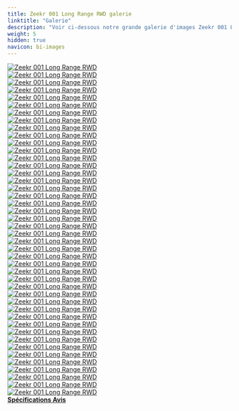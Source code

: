 ```yaml
---
title: Zeekr 001 Long Range RWD galerie
linktitle: "Galerie"
description: "Voir ci-dessous notre grande galerie d'images Zeekr 001 Long Range RWD. Cliquez sur les images pour les versions haute résolution."
weight: 5
hidden: true
navicon: bi-images
---
```

<!-- markdownlint-disable MD033 -->
<div class="row" id ="my-gallery">
	<div class="pswp-grid-item col-6 col-md-4">
		<a href="https://media.evkx.net/multimedia/models/zeekr/001/001_long_range_rwd/camera_1.jpg"
data-pswp-src="https://media.evkx.net/multimedia/models/zeekr/001/001_long_range_rwd/camera_1.jpg"
data-pswp-width="3000"
data-pswp-height="2250" 
target="_blank">
			<img src="https://media.evkx.net/multimedia/models/zeekr/001/001_long_range_rwd/camera_1_xst.jpg" alt="Zeekr 001 Long Range RWD" class="img-fluid " />
		</a>
	</div>
	<div class="pswp-grid-item col-6 col-md-4">
		<a href="https://media.evkx.net/multimedia/models/zeekr/001/001_long_range_rwd/camera_2.jpg"
data-pswp-src="https://media.evkx.net/multimedia/models/zeekr/001/001_long_range_rwd/camera_2.jpg"
data-pswp-width="3000"
data-pswp-height="2250" 
target="_blank">
			<img src="https://media.evkx.net/multimedia/models/zeekr/001/001_long_range_rwd/camera_2_xst.jpg" alt="Zeekr 001 Long Range RWD" class="img-fluid " />
		</a>
	</div>
	<div class="pswp-grid-item col-6 col-md-4">
		<a href="https://media.evkx.net/multimedia/models/zeekr/001/001_long_range_rwd/camera_3.jpg"
data-pswp-src="https://media.evkx.net/multimedia/models/zeekr/001/001_long_range_rwd/camera_3.jpg"
data-pswp-width="3000"
data-pswp-height="2000" 
target="_blank">
			<img src="https://media.evkx.net/multimedia/models/zeekr/001/001_long_range_rwd/camera_3_xst.jpg" alt="Zeekr 001 Long Range RWD" class="img-fluid " />
		</a>
	</div>
	<div class="pswp-grid-item col-6 col-md-4">
		<a href="https://media.evkx.net/multimedia/models/zeekr/001/001_long_range_rwd/charging_1.jpg"
data-pswp-src="https://media.evkx.net/multimedia/models/zeekr/001/001_long_range_rwd/charging_1.jpg"
data-pswp-width="3000"
data-pswp-height="2250" 
target="_blank">
			<img src="https://media.evkx.net/multimedia/models/zeekr/001/001_long_range_rwd/charging_1_xst.jpg" alt="Zeekr 001 Long Range RWD" class="img-fluid " />
		</a>
	</div>
	<div class="pswp-grid-item col-6 col-md-4">
		<a href="https://media.evkx.net/multimedia/models/zeekr/001/001_long_range_rwd/doorhandles_1.jpg"
data-pswp-src="https://media.evkx.net/multimedia/models/zeekr/001/001_long_range_rwd/doorhandles_1.jpg"
data-pswp-width="3000"
data-pswp-height="2250" 
target="_blank">
			<img src="https://media.evkx.net/multimedia/models/zeekr/001/001_long_range_rwd/doorhandles_1_xst.jpg" alt="Zeekr 001 Long Range RWD" class="img-fluid " />
		</a>
	</div>
	<div class="pswp-grid-item col-6 col-md-4">
		<a href="https://media.evkx.net/multimedia/models/zeekr/001/001_long_range_rwd/exterior_1.jpg"
data-pswp-src="https://media.evkx.net/multimedia/models/zeekr/001/001_long_range_rwd/exterior_1.jpg"
data-pswp-width="3000"
data-pswp-height="2000" 
target="_blank">
			<img src="https://media.evkx.net/multimedia/models/zeekr/001/001_long_range_rwd/exterior_1_xst.jpg" alt="Zeekr 001 Long Range RWD" class="img-fluid " />
		</a>
	</div>
	<div class="pswp-grid-item col-6 col-md-4">
		<a href="https://media.evkx.net/multimedia/models/zeekr/001/001_long_range_rwd/exterior_2.jpg"
data-pswp-src="https://media.evkx.net/multimedia/models/zeekr/001/001_long_range_rwd/exterior_2.jpg"
data-pswp-width="3000"
data-pswp-height="2000" 
target="_blank">
			<img src="https://media.evkx.net/multimedia/models/zeekr/001/001_long_range_rwd/exterior_2_xst.jpg" alt="Zeekr 001 Long Range RWD" class="img-fluid " />
		</a>
	</div>
	<div class="pswp-grid-item col-6 col-md-4">
		<a href="https://media.evkx.net/multimedia/models/zeekr/001/001_long_range_rwd/exterior_3.jpeg"
data-pswp-src="https://media.evkx.net/multimedia/models/zeekr/001/001_long_range_rwd/exterior_3.jpeg"
data-pswp-width="3000"
data-pswp-height="2059" 
target="_blank">
			<img src="https://media.evkx.net/multimedia/models/zeekr/001/001_long_range_rwd/exterior_3_xst.jpeg" alt="Zeekr 001 Long Range RWD" class="img-fluid " />
		</a>
	</div>
	<div class="pswp-grid-item col-6 col-md-4">
		<a href="https://media.evkx.net/multimedia/models/zeekr/001/001_long_range_rwd/exterior_4.jpeg"
data-pswp-src="https://media.evkx.net/multimedia/models/zeekr/001/001_long_range_rwd/exterior_4.jpeg"
data-pswp-width="3000"
data-pswp-height="2059" 
target="_blank">
			<img src="https://media.evkx.net/multimedia/models/zeekr/001/001_long_range_rwd/exterior_4_xst.jpeg" alt="Zeekr 001 Long Range RWD" class="img-fluid " />
		</a>
	</div>
	<div class="pswp-grid-item col-6 col-md-4">
		<a href="https://media.evkx.net/multimedia/models/zeekr/001/001_long_range_rwd/exterior_5.jpg"
data-pswp-src="https://media.evkx.net/multimedia/models/zeekr/001/001_long_range_rwd/exterior_5.jpg"
data-pswp-width="3000"
data-pswp-height="2001" 
target="_blank">
			<img src="https://media.evkx.net/multimedia/models/zeekr/001/001_long_range_rwd/exterior_5_xst.jpg" alt="Zeekr 001 Long Range RWD" class="img-fluid " />
		</a>
	</div>
	<div class="pswp-grid-item col-6 col-md-4">
		<a href="https://media.evkx.net/multimedia/models/zeekr/001/001_long_range_rwd/exterior_6.jpg"
data-pswp-src="https://media.evkx.net/multimedia/models/zeekr/001/001_long_range_rwd/exterior_6.jpg"
data-pswp-width="3000"
data-pswp-height="2001" 
target="_blank">
			<img src="https://media.evkx.net/multimedia/models/zeekr/001/001_long_range_rwd/exterior_6_xst.jpg" alt="Zeekr 001 Long Range RWD" class="img-fluid " />
		</a>
	</div>
	<div class="pswp-grid-item col-6 col-md-4">
		<a href="https://media.evkx.net/multimedia/models/zeekr/001/001_long_range_rwd/exterior_7.jpg"
data-pswp-src="https://media.evkx.net/multimedia/models/zeekr/001/001_long_range_rwd/exterior_7.jpg"
data-pswp-width="3000"
data-pswp-height="2000" 
target="_blank">
			<img src="https://media.evkx.net/multimedia/models/zeekr/001/001_long_range_rwd/exterior_7_xst.jpg" alt="Zeekr 001 Long Range RWD" class="img-fluid " />
		</a>
	</div>
	<div class="pswp-grid-item col-6 col-md-4">
		<a href="https://media.evkx.net/multimedia/models/zeekr/001/001_long_range_rwd/exterior_8.jpg"
data-pswp-src="https://media.evkx.net/multimedia/models/zeekr/001/001_long_range_rwd/exterior_8.jpg"
data-pswp-width="3000"
data-pswp-height="2001" 
target="_blank">
			<img src="https://media.evkx.net/multimedia/models/zeekr/001/001_long_range_rwd/exterior_8_xst.jpg" alt="Zeekr 001 Long Range RWD" class="img-fluid " />
		</a>
	</div>
	<div class="pswp-grid-item col-6 col-md-4">
		<a href="https://media.evkx.net/multimedia/models/zeekr/001/001_long_range_rwd/exterior_9.jpg"
data-pswp-src="https://media.evkx.net/multimedia/models/zeekr/001/001_long_range_rwd/exterior_9.jpg"
data-pswp-width="3000"
data-pswp-height="2000" 
target="_blank">
			<img src="https://media.evkx.net/multimedia/models/zeekr/001/001_long_range_rwd/exterior_9_xst.jpg" alt="Zeekr 001 Long Range RWD" class="img-fluid " />
		</a>
	</div>
	<div class="pswp-grid-item col-6 col-md-4">
		<a href="https://media.evkx.net/multimedia/models/zeekr/001/001_long_range_rwd/frunk_1.jpg"
data-pswp-src="https://media.evkx.net/multimedia/models/zeekr/001/001_long_range_rwd/frunk_1.jpg"
data-pswp-width="3000"
data-pswp-height="2250" 
target="_blank">
			<img src="https://media.evkx.net/multimedia/models/zeekr/001/001_long_range_rwd/frunk_1_xst.jpg" alt="Zeekr 001 Long Range RWD" class="img-fluid " />
		</a>
	</div>
	<div class="pswp-grid-item col-6 col-md-4">
		<a href="https://media.evkx.net/multimedia/models/zeekr/001/001_long_range_rwd/frunk_2.jpg"
data-pswp-src="https://media.evkx.net/multimedia/models/zeekr/001/001_long_range_rwd/frunk_2.jpg"
data-pswp-width="3000"
data-pswp-height="2250" 
target="_blank">
			<img src="https://media.evkx.net/multimedia/models/zeekr/001/001_long_range_rwd/frunk_2_xst.jpg" alt="Zeekr 001 Long Range RWD" class="img-fluid " />
		</a>
	</div>
	<div class="pswp-grid-item col-6 col-md-4">
		<a href="https://media.evkx.net/multimedia/models/zeekr/001/001_long_range_rwd/headlights_1.jpg"
data-pswp-src="https://media.evkx.net/multimedia/models/zeekr/001/001_long_range_rwd/headlights_1.jpg"
data-pswp-width="3000"
data-pswp-height="2250" 
target="_blank">
			<img src="https://media.evkx.net/multimedia/models/zeekr/001/001_long_range_rwd/headlights_1_xst.jpg" alt="Zeekr 001 Long Range RWD" class="img-fluid " />
		</a>
	</div>
	<div class="pswp-grid-item col-6 col-md-4">
		<a href="https://media.evkx.net/multimedia/models/zeekr/001/001_long_range_rwd/headlights_2.jpg"
data-pswp-src="https://media.evkx.net/multimedia/models/zeekr/001/001_long_range_rwd/headlights_2.jpg"
data-pswp-width="3000"
data-pswp-height="1687" 
target="_blank">
			<img src="https://media.evkx.net/multimedia/models/zeekr/001/001_long_range_rwd/headlights_2_xst.jpg" alt="Zeekr 001 Long Range RWD" class="img-fluid " />
		</a>
	</div>
	<div class="pswp-grid-item col-6 col-md-4">
		<a href="https://media.evkx.net/multimedia/models/zeekr/001/001_long_range_rwd/headlights_3.jpg.jpeg"
data-pswp-src="https://media.evkx.net/multimedia/models/zeekr/001/001_long_range_rwd/headlights_3.jpg.jpeg"
data-pswp-width="3000"
data-pswp-height="2059" 
target="_blank">
			<img src="https://media.evkx.net/multimedia/models/zeekr/001/001_long_range_rwd/headlights_3.jpg_xst.jpeg" alt="Zeekr 001 Long Range RWD" class="img-fluid " />
		</a>
	</div>
	<div class="pswp-grid-item col-6 col-md-4">
		<a href="https://media.evkx.net/multimedia/models/zeekr/001/001_long_range_rwd/headlights_4.jpeg"
data-pswp-src="https://media.evkx.net/multimedia/models/zeekr/001/001_long_range_rwd/headlights_4.jpeg"
data-pswp-width="3000"
data-pswp-height="2059" 
target="_blank">
			<img src="https://media.evkx.net/multimedia/models/zeekr/001/001_long_range_rwd/headlights_4_xst.jpeg" alt="Zeekr 001 Long Range RWD" class="img-fluid " />
		</a>
	</div>
	<div class="pswp-grid-item col-6 col-md-4">
		<a href="https://media.evkx.net/multimedia/models/zeekr/001/001_long_range_rwd/headlights_5.jpeg"
data-pswp-src="https://media.evkx.net/multimedia/models/zeekr/001/001_long_range_rwd/headlights_5.jpeg"
data-pswp-width="3000"
data-pswp-height="2059" 
target="_blank">
			<img src="https://media.evkx.net/multimedia/models/zeekr/001/001_long_range_rwd/headlights_5_xst.jpeg" alt="Zeekr 001 Long Range RWD" class="img-fluid " />
		</a>
	</div>
	<div class="pswp-grid-item col-6 col-md-4">
		<a href="https://media.evkx.net/multimedia/models/zeekr/001/001_long_range_rwd/headlights_6.jpeg"
data-pswp-src="https://media.evkx.net/multimedia/models/zeekr/001/001_long_range_rwd/headlights_6.jpeg"
data-pswp-width="3000"
data-pswp-height="2059" 
target="_blank">
			<img src="https://media.evkx.net/multimedia/models/zeekr/001/001_long_range_rwd/headlights_6_xst.jpeg" alt="Zeekr 001 Long Range RWD" class="img-fluid " />
		</a>
	</div>
	<div class="pswp-grid-item col-6 col-md-4">
		<a href="https://media.evkx.net/multimedia/models/zeekr/001/001_long_range_rwd/interior_1.jpg"
data-pswp-src="https://media.evkx.net/multimedia/models/zeekr/001/001_long_range_rwd/interior_1.jpg"
data-pswp-width="3000"
data-pswp-height="2250" 
target="_blank">
			<img src="https://media.evkx.net/multimedia/models/zeekr/001/001_long_range_rwd/interior_1_xst.jpg" alt="Zeekr 001 Long Range RWD" class="img-fluid " />
		</a>
	</div>
	<div class="pswp-grid-item col-6 col-md-4">
		<a href="https://media.evkx.net/multimedia/models/zeekr/001/001_long_range_rwd/interior_2.jpg"
data-pswp-src="https://media.evkx.net/multimedia/models/zeekr/001/001_long_range_rwd/interior_2.jpg"
data-pswp-width="3000"
data-pswp-height="2250" 
target="_blank">
			<img src="https://media.evkx.net/multimedia/models/zeekr/001/001_long_range_rwd/interior_2_xst.jpg" alt="Zeekr 001 Long Range RWD" class="img-fluid " />
		</a>
	</div>
	<div class="pswp-grid-item col-6 col-md-4">
		<a href="https://media.evkx.net/multimedia/models/zeekr/001/001_long_range_rwd/interior_3.jpg"
data-pswp-src="https://media.evkx.net/multimedia/models/zeekr/001/001_long_range_rwd/interior_3.jpg"
data-pswp-width="3000"
data-pswp-height="2250" 
target="_blank">
			<img src="https://media.evkx.net/multimedia/models/zeekr/001/001_long_range_rwd/interior_3_xst.jpg" alt="Zeekr 001 Long Range RWD" class="img-fluid " />
		</a>
	</div>
	<div class="pswp-grid-item col-6 col-md-4">
		<a href="https://media.evkx.net/multimedia/models/zeekr/001/001_long_range_rwd/interior_4.jpg"
data-pswp-src="https://media.evkx.net/multimedia/models/zeekr/001/001_long_range_rwd/interior_4.jpg"
data-pswp-width="3000"
data-pswp-height="2250" 
target="_blank">
			<img src="https://media.evkx.net/multimedia/models/zeekr/001/001_long_range_rwd/interior_4_xst.jpg" alt="Zeekr 001 Long Range RWD" class="img-fluid " />
		</a>
	</div>
	<div class="pswp-grid-item col-6 col-md-4">
		<a href="https://media.evkx.net/multimedia/models/zeekr/001/001_long_range_rwd/interior_5.jpg"
data-pswp-src="https://media.evkx.net/multimedia/models/zeekr/001/001_long_range_rwd/interior_5.jpg"
data-pswp-width="3000"
data-pswp-height="2250" 
target="_blank">
			<img src="https://media.evkx.net/multimedia/models/zeekr/001/001_long_range_rwd/interior_5_xst.jpg" alt="Zeekr 001 Long Range RWD" class="img-fluid " />
		</a>
	</div>
	<div class="pswp-grid-item col-6 col-md-4">
		<a href="https://media.evkx.net/multimedia/models/zeekr/001/001_long_range_rwd/interior_6.jpg"
data-pswp-src="https://media.evkx.net/multimedia/models/zeekr/001/001_long_range_rwd/interior_6.jpg"
data-pswp-width="3000"
data-pswp-height="2250" 
target="_blank">
			<img src="https://media.evkx.net/multimedia/models/zeekr/001/001_long_range_rwd/interior_6_xst.jpg" alt="Zeekr 001 Long Range RWD" class="img-fluid " />
		</a>
	</div>
	<div class="pswp-grid-item col-6 col-md-4">
		<a href="https://media.evkx.net/multimedia/models/zeekr/001/001_long_range_rwd/interior_7.jpg"
data-pswp-src="https://media.evkx.net/multimedia/models/zeekr/001/001_long_range_rwd/interior_7.jpg"
data-pswp-width="3000"
data-pswp-height="2250" 
target="_blank">
			<img src="https://media.evkx.net/multimedia/models/zeekr/001/001_long_range_rwd/interior_7_xst.jpg" alt="Zeekr 001 Long Range RWD" class="img-fluid " />
		</a>
	</div>
	<div class="pswp-grid-item col-6 col-md-4">
		<a href="https://media.evkx.net/multimedia/models/zeekr/001/001_long_range_rwd/interior_8.jpg"
data-pswp-src="https://media.evkx.net/multimedia/models/zeekr/001/001_long_range_rwd/interior_8.jpg"
data-pswp-width="3000"
data-pswp-height="2000" 
target="_blank">
			<img src="https://media.evkx.net/multimedia/models/zeekr/001/001_long_range_rwd/interior_8_xst.jpg" alt="Zeekr 001 Long Range RWD" class="img-fluid " />
		</a>
	</div>
	<div class="pswp-grid-item col-6 col-md-4">
		<a href="https://media.evkx.net/multimedia/models/zeekr/001/001_long_range_rwd/logo_1.jpg"
data-pswp-src="https://media.evkx.net/multimedia/models/zeekr/001/001_long_range_rwd/logo_1.jpg"
data-pswp-width="3000"
data-pswp-height="2250" 
target="_blank">
			<img src="https://media.evkx.net/multimedia/models/zeekr/001/001_long_range_rwd/logo_1_xst.jpg" alt="Zeekr 001 Long Range RWD" class="img-fluid " />
		</a>
	</div>
	<div class="pswp-grid-item col-6 col-md-4">
		<a href="https://media.evkx.net/multimedia/models/zeekr/001/001_long_range_rwd/main_1.jpg"
data-pswp-src="https://media.evkx.net/multimedia/models/zeekr/001/001_long_range_rwd/main_1.jpg"
data-pswp-width="3000"
data-pswp-height="2000" 
target="_blank">
			<img src="https://media.evkx.net/multimedia/models/zeekr/001/001_long_range_rwd/main_1_xst.jpg" alt="Zeekr 001 Long Range RWD" class="img-fluid " />
		</a>
	</div>
	<div class="pswp-grid-item col-6 col-md-4">
		<a href="https://media.evkx.net/multimedia/models/zeekr/001/001_long_range_rwd/rearlights_1.jpg"
data-pswp-src="https://media.evkx.net/multimedia/models/zeekr/001/001_long_range_rwd/rearlights_1.jpg"
data-pswp-width="3000"
data-pswp-height="2001" 
target="_blank">
			<img src="https://media.evkx.net/multimedia/models/zeekr/001/001_long_range_rwd/rearlights_1_xst.jpg" alt="Zeekr 001 Long Range RWD" class="img-fluid " />
		</a>
	</div>
	<div class="pswp-grid-item col-6 col-md-4">
		<a href="https://media.evkx.net/multimedia/models/zeekr/001/001_long_range_rwd/rearlights_2.jpg"
data-pswp-src="https://media.evkx.net/multimedia/models/zeekr/001/001_long_range_rwd/rearlights_2.jpg"
data-pswp-width="3000"
data-pswp-height="2250" 
target="_blank">
			<img src="https://media.evkx.net/multimedia/models/zeekr/001/001_long_range_rwd/rearlights_2_xst.jpg" alt="Zeekr 001 Long Range RWD" class="img-fluid " />
		</a>
	</div>
	<div class="pswp-grid-item col-6 col-md-4">
		<a href="https://media.evkx.net/multimedia/models/zeekr/001/001_long_range_rwd/rearlights_3.jpg"
data-pswp-src="https://media.evkx.net/multimedia/models/zeekr/001/001_long_range_rwd/rearlights_3.jpg"
data-pswp-width="3000"
data-pswp-height="2250" 
target="_blank">
			<img src="https://media.evkx.net/multimedia/models/zeekr/001/001_long_range_rwd/rearlights_3_xst.jpg" alt="Zeekr 001 Long Range RWD" class="img-fluid " />
		</a>
	</div>
	<div class="pswp-grid-item col-6 col-md-4">
		<a href="https://media.evkx.net/multimedia/models/zeekr/001/001_long_range_rwd/rearlights_4.jpeg"
data-pswp-src="https://media.evkx.net/multimedia/models/zeekr/001/001_long_range_rwd/rearlights_4.jpeg"
data-pswp-width="3000"
data-pswp-height="2059" 
target="_blank">
			<img src="https://media.evkx.net/multimedia/models/zeekr/001/001_long_range_rwd/rearlights_4_xst.jpeg" alt="Zeekr 001 Long Range RWD" class="img-fluid " />
		</a>
	</div>
	<div class="pswp-grid-item col-6 col-md-4">
		<a href="https://media.evkx.net/multimedia/models/zeekr/001/001_long_range_rwd/rearlights_5.jpeg"
data-pswp-src="https://media.evkx.net/multimedia/models/zeekr/001/001_long_range_rwd/rearlights_5.jpeg"
data-pswp-width="3000"
data-pswp-height="2059" 
target="_blank">
			<img src="https://media.evkx.net/multimedia/models/zeekr/001/001_long_range_rwd/rearlights_5_xst.jpeg" alt="Zeekr 001 Long Range RWD" class="img-fluid " />
		</a>
	</div>
	<div class="pswp-grid-item col-6 col-md-4">
		<a href="https://media.evkx.net/multimedia/models/zeekr/001/001_long_range_rwd/screens_1.jpg"
data-pswp-src="https://media.evkx.net/multimedia/models/zeekr/001/001_long_range_rwd/screens_1.jpg"
data-pswp-width="3000"
data-pswp-height="2000" 
target="_blank">
			<img src="https://media.evkx.net/multimedia/models/zeekr/001/001_long_range_rwd/screens_1_xst.jpg" alt="Zeekr 001 Long Range RWD" class="img-fluid " />
		</a>
	</div>
	<div class="pswp-grid-item col-6 col-md-4">
		<a href="https://media.evkx.net/multimedia/models/zeekr/001/001_long_range_rwd/screens_2.jpg"
data-pswp-src="https://media.evkx.net/multimedia/models/zeekr/001/001_long_range_rwd/screens_2.jpg"
data-pswp-width="2500"
data-pswp-height="1667" 
target="_blank">
			<img src="https://media.evkx.net/multimedia/models/zeekr/001/001_long_range_rwd/screens_2_xst.jpg" alt="Zeekr 001 Long Range RWD" class="img-fluid " />
		</a>
	</div>
	<div class="pswp-grid-item col-6 col-md-4">
		<a href="https://media.evkx.net/multimedia/models/zeekr/001/001_long_range_rwd/soundsystem_1.jpg"
data-pswp-src="https://media.evkx.net/multimedia/models/zeekr/001/001_long_range_rwd/soundsystem_1.jpg"
data-pswp-width="3000"
data-pswp-height="2250" 
target="_blank">
			<img src="https://media.evkx.net/multimedia/models/zeekr/001/001_long_range_rwd/soundsystem_1_xst.jpg" alt="Zeekr 001 Long Range RWD" class="img-fluid " />
		</a>
	</div>
	<div class="pswp-grid-item col-6 col-md-4">
		<a href="https://media.evkx.net/multimedia/models/zeekr/001/001_long_range_rwd/soundsystem_2.jpg"
data-pswp-src="https://media.evkx.net/multimedia/models/zeekr/001/001_long_range_rwd/soundsystem_2.jpg"
data-pswp-width="3000"
data-pswp-height="2000" 
target="_blank">
			<img src="https://media.evkx.net/multimedia/models/zeekr/001/001_long_range_rwd/soundsystem_2_xst.jpg" alt="Zeekr 001 Long Range RWD" class="img-fluid " />
		</a>
	</div>
	<div class="pswp-grid-item col-6 col-md-4">
		<a href="https://media.evkx.net/multimedia/models/zeekr/001/001_long_range_rwd/trunk_1.jpg"
data-pswp-src="https://media.evkx.net/multimedia/models/zeekr/001/001_long_range_rwd/trunk_1.jpg"
data-pswp-width="3000"
data-pswp-height="2001" 
target="_blank">
			<img src="https://media.evkx.net/multimedia/models/zeekr/001/001_long_range_rwd/trunk_1_xst.jpg" alt="Zeekr 001 Long Range RWD" class="img-fluid " />
		</a>
	</div>
	<div class="pswp-grid-item col-6 col-md-4">
		<a href="https://media.evkx.net/multimedia/models/zeekr/001/001_long_range_rwd/wheels_1.jpg"
data-pswp-src="https://media.evkx.net/multimedia/models/zeekr/001/001_long_range_rwd/wheels_1.jpg"
data-pswp-width="3000"
data-pswp-height="2250" 
target="_blank">
			<img src="https://media.evkx.net/multimedia/models/zeekr/001/001_long_range_rwd/wheels_1_xst.jpg" alt="Zeekr 001 Long Range RWD" class="img-fluid " />
		</a>
	</div>
	<div class="pswp-grid-item col-6 col-md-4">
		<a href="https://media.evkx.net/multimedia/models/zeekr/001/001_long_range_rwd/wheels_2.jpeg"
data-pswp-src="https://media.evkx.net/multimedia/models/zeekr/001/001_long_range_rwd/wheels_2.jpeg"
data-pswp-width="3000"
data-pswp-height="2059" 
target="_blank">
			<img src="https://media.evkx.net/multimedia/models/zeekr/001/001_long_range_rwd/wheels_2_xst.jpeg" alt="Zeekr 001 Long Range RWD" class="img-fluid " />
		</a>
	</div>
</div>
<script type="module">
  import PhotoSwipeLightbox from '/js/photoswipe-lightbox.esm.js';
    const lightbox = new PhotoSwipeLightbox({
       gallery: '#my-gallery',
        children: 'a',
        pswpModule: () => import('/js/photoswipe.esm.js')
    });
lightbox.init();
</script>
<div class="mt-3 mb-3">
<a href="../specifications/" class="text-decoration-none text-black">
<strong><i class="bi-arrow-left"></i> Spécifications </strong>
</a>
<a href="../reviews/" class="text-decoration-none text-black float-end">
<strong>Avis <i class="bi-arrow-right"></i></strong>
</a>
</div>
